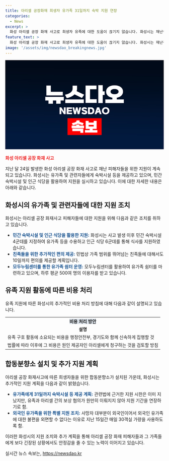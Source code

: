```yaml
---
title: 아리셀 공장화재 희생자 유가족 31일까지 숙박 지원 연장
categories:
  - News
excerpt: >
  화성 아리셀 공장 화재 사고로 희생자 유족에 대한 도움이 끊기지 않습니다. 화성시는 재난구호법 시한이 지나도 유가족 숙박을 10일까지 연장하고, 친족에 대해서도 편의를 제공합니다. 민간 숙박시설과 식당 지원을 통해 지속적으로 도움을 제공하고 있으며, 유가족 구호 활동에 소요된 비용은 원인 제공자에게 청구할 방침입니다.
feature_text: >
  화성 아리셀 공장 화재 사고로 희생자 유족에 대한 도움이 끊기지 않습니다. 화성시는 재난구호법 시한이 지나도 유가족 숙박을 10일까지 연장하고, 친족에 대해서도 편의를 제공합니다. 민간 숙박시설과 식당 지원을 통해 지속적으로 도움을 제공하고 있으며, 유가족 구호 활동에 소요된 비용은 원인 제공자에게 청구할 방침입니다.
image: '/assets/img/newsdao_breakingnews.jpg'
---
```


<p><img src="/assets/img/newsdao_breakingnews.jpg" alt="firstkoreanews 속보" /></p>

<p><b><span style="color: #ee2323;">화성 아리셀 공장 화재 사고</span></b></p>

<p>지난 달 24일 발생한 화성 아리셀 공장 화재 사고로 재난 피해자들을 위한 지원이 계속되고 있습니다. 화성시는 유가족 및 관련자들에게 숙박시설 등을 제공하고 있으며, 민간 숙박시설 및 인근 식당을 활용하여 지원을 실시하고 있습니다. 이에 대한 자세한 내용은 아래와 같습니다.</p>

<p data-ke-size="size16"></p>

<h2 data-ke-size="size26">화성시의 유가족 및 관련자들에 대한 지원 조치</h2>

<p data-ke-size="size16">화성시는 아리셀 공장 화재사고 피해자들에 대한 지원을 위해 다음과 같은 조치를 취하고 있습니다.</p>

<ul>
  <li><b><span style="color: #1a5490;">민간 숙박시설 및 인근 식당을 활용한 지원:</span></b> 화성시는 사고 발생 이후 민간 숙박시설 4군데를 지정하여 유가족 등을 수용하고 인근 식당 6군데를 통해 식사를 지원하였습니다.</li>
  <li><b><span style="color: #1a5490;">친족들을 위한 추가적인 편의 제공:</span></b> 민법상 가족 범위를 뛰어넘는 친족들에 대해서도 10일까지 편의를 제공할 계획입니다.</li>
  <li><b><span style="color: #1a5490;">모두누림센터를 통한 유가족 쉼터 운영:</span></b> 모두누림센터를 활용하여 유가족 쉼터를 마련하고 있으며, 하루 평균 500여 명의 이용자를 받고 있습니다.</li>
</ul>

<p data-ke-size="size16"></p>

<h2 data-ke-size="size26">유족 지원 활동에 따른 비용 처리</h2>

<p data-ke-size="size16">유족 지원에 따른 화성시의 추가적인 비용 처리 방침에 대해 다음과 같이 설명되고 있습니다.</p>

<table>
  <tr>
    <td style="text-align: center; height: 17px;"><b><span style="background-color: #21538527;">비용 처리 방안</span></b></td>
  </tr>
  <tr>
    <td style="text-align: center; height: 17px;"><b>설명</b></td>
  </tr>
  <tr>
    <td>유족 구호 활동에 소요되는 비용을 행정안전부, 경기도와 함께 신속하게 집행할 것</td>
  </tr>
  <tr>
    <td>법률에 따라 이후에 그 비용은 원인 제공자인 아리셀에게 청구하는 것을 검토할 방침</td>
  </tr>
</table>

<p data-ke-size="size16"></p>

<h2 data-ke-size="size26">합동분향소 설치 및 추가 지원 계획</h2>

<p data-ke-size="size16">아리셀 공장 화재사고에 따른 희생자들을 위한 합동분향소가 설치된 가운데, 화성시는 추가적인 지원 계획을 다음과 같이 밝혔습니다.</p>

<ul>
  <li><b><span style="color: #1a5490;">유가족에게 31일까지 숙박시설 등 제공 계획:</span></b> 관련법에 근거한 지원 시한은 이미 지났지만, 유족과 아리셀 간의 보상 협의가 원만히 이뤄지지 않아 지원 기간을 연장하기로 함.</li>
  <li><b><span style="color: #1a5490;">외국인 유가족을 위한 특별 지원 조치:</span></b> 사망자 대부분이 외국인이어서 외국인 유가족에 대한 불편을 외면할 수 없다는 이유로 지난 15일간 매일 30객실 가량을 사용하도록 함.</li>
</ul>

<p>이러한 화성시의 지원 조치와 추가 계획을 통해 아리셀 공장 화재 피해자들과 그 가족들에게 보다 긴장된 상황에서도 안정감을 줄 수 있는 노력이 이어지고 있습니다.</p>
실시간 뉴스 속보는, <a href="https://newsdao.kr" rel="dofollow">https://newsdao.kr</a>



